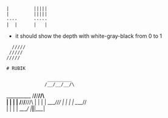 ```
|         |||||
|         |||||
----      -----
|  |      |   |
```
- it should show the depth with white-gray-black from 0 to 1
```
  /////
 /////
/////

# RUBIK
```
                   _________
                  /__/__/__/\
 __________      /__/__/__/\/\  
|   |  |   |    /__/__/__/\/\/\ 
|   |  |   |    \__\__\__\/\/\/ 
|   |  |   |     \__\__\__\/\/  
|   |  |   |      \__\__\__\/ 
|___|__|___|
```